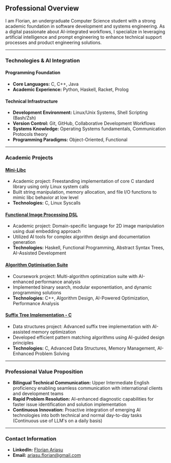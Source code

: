 ## Professional Overview  
I am Florian, an undergraduate Computer Science student with a strong academic foundation in software development and systems engineering. As a digital passionate about AI-integrated workflows, I specialize in leveraging artificial intelligence and prompt engineering to enhance technical support processes and product engineering solutions.

---

### Technologies & AI Integration  
#### **Programming Foundation**  
- **Core Languages:** C, C++, Java  
- **Academic Experience:** Python, Haskell, Racket, Prolog

#### **Technical Infrastructure**  
- **Development Environment:** Linux/Unix Systems, Shell Scripting (Bash/Zsh)  
- **Version Control:** Git, GitHub, Collaborative Development Workflows  
- **Systems Knowledge:** Operating Systems fundamentals, Communication Protocols theory  
- **Programming Paradigms:** Object-Oriented, Functional

---

### Academic Projects  
#### [Mini-Libc](https://github.com/florian-ariasu/mini-libc)  
* Academic project: Freestanding implementation of core C standard library using only Linux system calls  
* Built string manipulation, memory allocation, and file I/O functions to mimic libc behavior at low level
* **Technologies:** C, Linux Syscalls

#### [Functional Image Processing DSL](https://github.com/florian-ariasu/functional-image-processing-dsl)  
* Academic project: Domain-specific language for 2D image manipulation using dual embedding approach  
* Utilized AI tools for complex algorithm design and documentation generation  
* **Technologies:** Haskell, Functional Programming, Abstract Syntax Trees, AI-Assisted Development  

#### [Algorithm Optimisation Suite](https://github.com/florian-ariasu/algorithm-optimisation-suite)  
* Coursework project: Multi-algorithm optimization suite with AI-enhanced performance analysis  
* Implemented binary search, modular exponentiation, and dynamic programming solutions  
* **Technologies:** C++, Algorithm Design, AI-Powered Optimization, Performance Analysis  

#### [Suffix Tree Implementation - C](https://github.com/florian-ariasu/c-suffix-tree-implementation)
* Data structures project: Advanced suffix tree implementation with AI-assisted memory optimization  
* Developed efficient pattern matching algorithms using AI-guided design principles  
* **Technologies:** C, Advanced Data Structures, Memory Management, AI-Enhanced Problem Solving  

---

### Professional Value Proposition  
- **Bilingual Technical Communication:** Upper Intermediate English proficiency enabling seamless communication with international clients and development teams  
- **Rapid Problem Resolution:** AI-enhanced diagnostic capabilities for faster issue identification and solution implementation  
- **Continuous Innovation:** Proactive integration of emerging AI technologies into both technical and normal day-to-day tasks (Continuous use of LLM's on a daily basis)

---

### Contact Information  
- **LinkedIn:** [Florian Ariașu](https://linkedin.com/in/florianariasu)  
- **Email:** ariasu.florian@gmail.com
